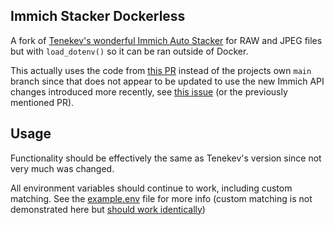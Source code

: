 ## Immich Stacker Dockerless

A fork of [Tenekev's wonderful Immich Auto Stacker](../../../../tenekev/immich-auto-stack) for RAW and JPEG files but with `load_dotenv()` so it can be ran outside of Docker.

This actually uses the code from [this PR](../../../../tenekev/immich-auto-stack/pull/13/commits/d039ac39346c2fc758799636e3ca5ffff878d18e) instead of the projects own `main` branch since that does not appear to be updated to use the new Immich API changes introduced more recently, see [this issue](../../../../tenekev/immich-auto-stack/issues/17) (or the previously mentioned PR).

## Usage

Functionality should be effectively the same as Tenekev's version since not very much was changed. 

All environment variables should continue to work, including custom matching. See the [example.env](../../blob/main/example.env) file for more info (custom matching is not demonstrated here but [should work identically](../../../../tenekev/immich-auto-stack?tab=readme-ov-file#-customizing-the-stacking-criteria))
